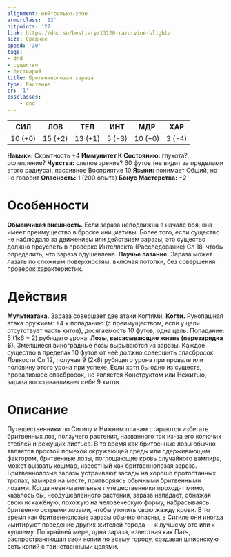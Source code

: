 ```yaml
---
alignment: нейтрально-злое
armorclass: '12'
hitpoints: '27'
link: https://dnd.su/bestiary/13120-razorvine-blight/
size: Среднее
speed: '30'
tags:
- dnd
- существо
- бестиарий
title: Бритвеннолозая зараза
type: Растение
cr: '1'
cssclasses:
    - dnd
---
```



| СИЛ | ЛОВ | ТЕЛ | ИНТ | МДР | ХАР |
|---|---|---|---|---|---|
| 10 (+0) | 15 (+2) | 13 (+1) | 5 (-3) | 10 (+0) | 3 (-4) |
**Навыки:** Скрытность +4
**Иммунитет К Состоянию:** глухота?, ослепление?
**Чувства:** слепое зрение? 60 футов (не видит за пределами этого радиуса), пассивное Восприятие 10
**Языки:** понимает Общий, но не говорит
**Опасность:** 1 (200 опыта)
**Бонус Мастерства:** +2


# Особенности
**Обманчивая внешность.** Если зараза неподвижна в начале боя, она имеет преимущество в броске инициативы. Более того, если существо не наблюдало за движением или действием заразы, это существо должно преуспеть в проверке Интеллекта (Расследование) Сл 18, чтобы определить, что зараза одушевлена.
**Паучье лазание.** Зараза может лазать по сложным поверхностям, включая потолки, без совершения проверок характеристик.


# Действия
**Мультиатака.** Зараза совершает две атаки Когтями.
**Когти.** Рукопашная атака оружием: +4 к попаданию (с преимуществом, если у цели отсутствует часть хитов), досягаемость 10 футов, одна цель. Попадание: 5 (1к6 + 2) рубящего урона.
**Лозы, высасывающие жизнь (перезарядка 6).** Змеящиеся виноградные лозы вырываются из заразы. Каждое существо в пределах 10 футов от неё должно совершить спасбросок Ловкости Сл 12, получая 9 (2к8) рубящего урона при провале или половину этого урона при успехе. Если хотя бы одно из существ, провалившее спасбросок, не является Конструктом или Нежитью, зараза восстанавливает себе 9 хитов.


# Описание
 Путешественники по Сигилу и Нижним планам стараются избегать бритвенных лоз, ползучего растения, названного так из-за его колючих стеблей и режущих листьев. В то время как бритвенные лозы обычно является простой помехой окружающей среды или сдерживающим фактором, бритвенные лозы, поглощающие кровь случайного вампира, может вызвать кошмар, известный как бритвеннолозая зараза. Бритвеннолозые заразы устраивают засады на хорошо протоптанных тропах, замирая на месте, притворяясь обычными бритвенными лозами. Когда невнимательные путешественники проходят мимо, казалось бы, неодушевленного растения, зараза нападает, обнажая свою искажёную, похожую на человеческую форму, набрасываясь бритвенно острыми лозами, чтобы утолить свою жажду крови. В то время как бритвеннолозые заразы обычно опасны, в Сигиле они иногда имитируют поведение других жителей города — к лучшему это или к худшему. По крайней мере, одна зараза, известная как Патч, распространяющая свои копии по всему городу, создавая шпионскую сеть копий с таинственными целями.
